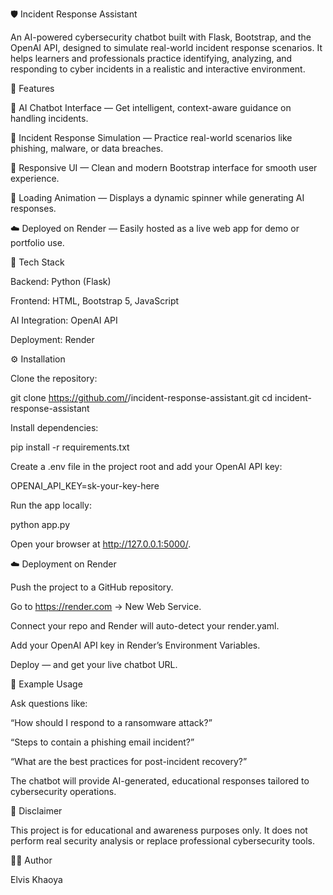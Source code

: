 🛡️ Incident Response Assistant

An AI-powered cybersecurity chatbot built with Flask, Bootstrap, and the OpenAI API, designed to simulate real-world incident response scenarios.
It helps learners and professionals practice identifying, analyzing, and responding to cyber incidents in a realistic and interactive environment.



🚀 Features

💬 AI Chatbot Interface — Get intelligent, context-aware guidance on handling incidents.

🧠 Incident Response Simulation — Practice real-world scenarios like phishing, malware, or data breaches.

🎨 Responsive UI — Clean and modern Bootstrap interface for smooth user experience.

🔄 Loading Animation — Displays a dynamic spinner while generating AI responses.

☁️ Deployed on Render — Easily hosted as a live web app for demo or portfolio use.




🧩 Tech Stack

Backend: Python (Flask)

Frontend: HTML, Bootstrap 5, JavaScript

AI Integration: OpenAI API

Deployment: Render




⚙️ Installation

Clone the repository:

git clone https://github.com/<your-username>/incident-response-assistant.git
cd incident-response-assistant


Install dependencies:

pip install -r requirements.txt


Create a .env file in the project root and add your OpenAI API key:

OPENAI_API_KEY=sk-your-key-here


Run the app locally:

python app.py


Open your browser at http://127.0.0.1:5000/.




☁️ Deployment on Render

Push the project to a GitHub repository.

Go to https://render.com
 → New Web Service.

Connect your repo and Render will auto-detect your render.yaml.

Add your OpenAI API key in Render’s Environment Variables.

Deploy — and get your live chatbot URL.




🧠 Example Usage

Ask questions like:

“How should I respond to a ransomware attack?”

“Steps to contain a phishing email incident?”

“What are the best practices for post-incident recovery?”

The chatbot will provide AI-generated, educational responses tailored to cybersecurity operations.



📘 Disclaimer

This project is for educational and awareness purposes only.
It does not perform real security analysis or replace professional cybersecurity tools.




👨‍💻 Author

Elvis Khaoya